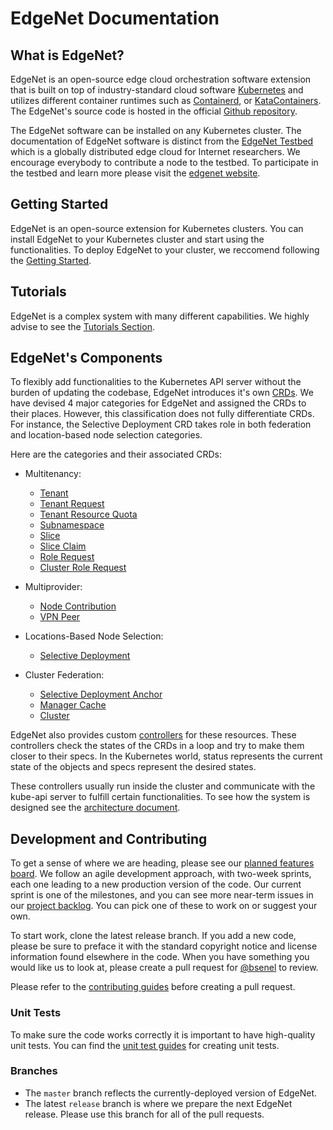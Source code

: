 # EdgeNet Documentation
## What is EdgeNet?
EdgeNet is an open-source edge cloud orchestration software extension that is built on top of industry-standard cloud software [Kubernetes](https://kubernetes.io/) and utilizes different container runtimes such as [Containerd](https://containerd.io/), or [KataContainers](https://katacontainers.io/). The EdgeNet's source code is hosted in the official [Github repository](https://github.com/EdgeNet-project/edgenet).

The EdgeNet software can be installed on any Kubernetes cluster. The documentation of EdgeNet software is distinct from the [EdgeNet Testbed](https://edge-net.org) which is a globally distributed edge cloud for Internet researchers. We encourage everybody to contribute a node to the testbed. To participate in the testbed and learn more please visit the [edgenet website](https://edge-net.org).

## Getting Started
EdgeNet is an open-source extension for Kubernetes clusters. You can install EdgeNet to your Kubernetes cluster and start using the functionalities. To deploy EdgeNet to your cluster, we reccomend following the [Getting Started](/docs/installation/README.md).

## Tutorials
EdgeNet is a complex system with many different capabilities. We highly advise to see the [Tutorials Section](/docs/tutorials/README.md).

## EdgeNet's Components
To flexibly add functionalities to the Kubernetes API server without the burden of updating the codebase, EdgeNet introduces it's own [CRDs](https://kubernetes.io/docs/concepts/extend-kubernetes/api-extension/custom-resources/). We have devised 4 major categories for EdgeNet and assigned the CRDs to their places. However, this classification does not fully differentiate CRDs. For instance, the Selective Deployment CRD takes role in both federation and location-based node selection categories. 

Here are the categories and their associated CRDs:

* Multitenancy:
    * [Tenant](/docs/custom_resources.md#tenant)
    * [Tenant Request](custom_resources.md#tenant-request)
    * [Tenant Resource Quota](custom_resources.md#tenant-resource-quota)
    * [Subnamespace](custom_resources.md#subnamespace)
    * [Slice](custom_resources.md#slice)
    * [Slice Claim](custom_resources.md#slice-claim)
    * [Role Request](custom_resources.md#role-request)
    * [Cluster Role Request](custom_resources.md#cluster-role-request)


* Multiprovider:
    * [Node Contribution](custom_resources.md#node-contribution)
    * [VPN Peer](custom_resources.md#vpn-peer)
  

* Locations-Based Node Selection:
    * [Selective Deployment](custom_resources.md#selective-deployment)


* Cluster Federation:
    * [Selective Deployment Anchor](custom_resources.md#selective-deployment-anchor)
    * [Manager Cache](custom_resources.md#manager-cache)
    * [Cluster](custom_resources.md#cluster)

EdgeNet also provides custom [controllers](https://kubernetes.io/docs/concepts/architecture/controller/) for these resources. These controllers check the states of the CRDs in a loop and try to make them closer to their specs. In the Kubernetes world, status represents the current state of the objects and specs represent the desired states.

These controllers usually run inside the cluster and communicate with the kube-api server to fulfill certain functionalities. To see how the system is designed see the [architecture document](/docs/architecture/README.md).

<!-- FOR THE DOCUMENTORS! We can add more specific documentation such as the ones below as time progresses. -->
<!-- ## Scheduling and Selective Deployment -->
<!-- ## Federating Clusters -->

## Development and Contributing

To get a sense of where we are heading, please see our [planned features board](https://github.com/orgs/EdgeNet-project/projects/1). We follow an agile development approach, with two-week sprints, each one leading to a new production version of the code. Our current sprint is one of the milestones, and you can see more near-term issues in our [project backlog](https://github.com/orgs/EdgeNet-project/projects/2). You can pick one of these to work on or suggest your own.

To start work, clone the latest release branch. If you add a new code, please be sure to preface it with the standard copyright notice and license information found elsewhere in the code. When you have something you would like us to look at, please create a pull request for [@bsenel](https://github.com/bsenel) to review.

Please refer to the [contributing guides](/docs/guides/contribution_guides.md) before creating a pull request.

### Unit Tests

To make sure the code works correctly it is important to have high-quality unit tests. You can find the [unit test guides](/docs/guides/unit_test_guides.md) for creating unit tests.

### Branches
* The `master` branch reflects the currently-deployed version of EdgeNet.
* The latest `release` branch is where we prepare the next EdgeNet release. Please use this branch for all of the pull requests.